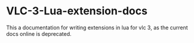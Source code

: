 # VLC-3-Lua-extension-docs
This a documentation for writing extensions in lua for vlc 3, as the current docs online is deprecated.
